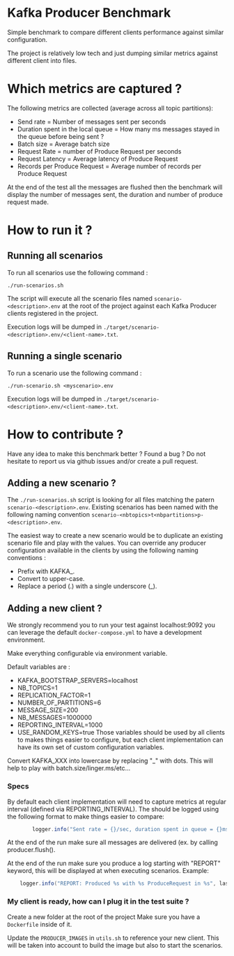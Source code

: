 # Kafka Producer Benchmark

Simple benchmark to compare different clients performance against similar configuration.

The project is relatively low tech and just dumping similar metrics against different client into files.

# Which metrics are captured ?

The following metrics are collected (average across all topic partitions):
* Send rate = Number of messages sent per seconds
* Duration spent in the local queue = How many ms messages stayed in the queue before being sent ?
* Batch size = Average batch size
* Request Rate = number of Produce Request per seconds
* Request Latency = Average latency of Produce Request
* Records per Produce Request = Average number of records per Produce Request

At the end of the test all the messages are flushed then the benchmark will display the number of messages sent, the duration and number of produce request made.

# How to run it ?
## Running all scenarios
To run all scenarios use the following command :
```
./run-scenarios.sh
```
The script will execute all the scenario files named `scenario-<description>.env` at the root of the project against each Kafka Producer clients registered in the project.

Execution logs will be dumped in `./target/scenario-<description>.env/<client-name>.txt`.

## Running a single scenario

To run a scenario use the following command :
```
./run-scenario.sh <myscenario>.env
```

Execution logs will be dumped in `./target/scenario-<description>.env/<client-name>.txt`.

# How to contribute ?
Have any idea to make this benchmark better ? Found a bug ?
Do not hesitate to report us via github issues and/or create a pull request.

## Adding a new scenario ?

The `./run-scenarios.sh` script is looking for all files matching the patern `scenario-<description>.env`.
Existing scenarios has been named with the following naming convention `scenario-<nbtopics>t<nbpartitions>p-<description>.env`.

The easiest way to create a new scenario would be to duplicate an existing scenario file and play with the values.
You can override any producer configuration available in the clients by using the following naming conventions :
* Prefix with KAFKA_.
* Convert to upper-case.
* Replace a period (.) with a single underscore (_).


## Adding a new client ?
We strongly recommend you to run your test against localhost:9092 you can leverage the default `docker-compose.yml` to have a development environment.

Make everything configurable via environment variable.

Default variables are :
* KAFKA_BOOTSTRAP_SERVERS=localhost
* NB_TOPICS=1
* REPLICATION_FACTOR=1
* NUMBER_OF_PARTITIONS=6
* MESSAGE_SIZE=200
* NB_MESSAGES=1000000
* REPORTING_INTERVAL=1000
* USE_RANDOM_KEYS=true
Those variables should be used by all clients to makes things easier to configure, but each client implementation can have its own set of custom configuration variables.

Convert KAFKA_XXX into lowercase by replacing "_" with dots.
This will help to play with batch.size/linger.ms/etc...

### Specs 
By default each client implementation will need to capture metrics at regular interval (defined via REPORTING_INTERVAL).
The should be logged using the following format to make things easier to compare: 
```java
        logger.info("Sent rate = {}/sec, duration spent in queue = {}ms, batch size = {}, request rate = {}/sec, request latency avg = {}ms, records per ProduceRequest = {}", avgSendRate, queueTimeAvg, batchSizeAvg, requestRate, requestLatencyAvg, recordsPerRequestAvg);

```

At the end of the run make sure all messages are delivered (ex. by calling producer.flush().

At the end of the run make sure you produce a log starting with "REPORT" keyword, this will be displayed at when executing scenarios.
Example:
```java
    logger.info("REPORT: Produced %s with %s ProduceRequest in %s", lastTotalMsgsMetric, lastRequestCount, str(timedelta(seconds=end_time - start_time)))
```

### My client is ready, how can I plug it in the test suite ?
Create a new folder at the root of the project
Make sure you have a `Dockerfile` inside of it.

Update the `PRODUCER_IMAGES` in `utils.sh` to reference your new client.
This will be taken into account to build the image but also to start the scenarios.